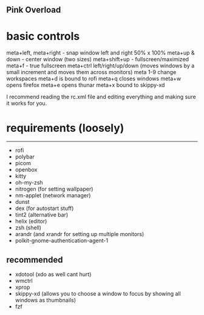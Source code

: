 ## Pink Overload

# basic controls

meta+left, meta+right - snap window left and right 50% x 100%
meta+up & down - center window (two sizes)
meta+shift+up - fullscreen/maximized
meta+f - true fullscreen
meta+ctrl left/right/up/down (moves windows by a small increment and moves them across monitors)
meta 1-9 change workspaces
meta+d is bound to rofi
meta+q closes windows
meta+w opens firefox
meta+e opens thunar
meta+x bound to skippy-xd

I recommend reading the rc.xml file and editing everything and making sure it works for you.

# requirements (loosely)
-----
- rofi
- polybar
- picom
- openbox
- kitty
- oh-my-zsh
- nitrogen (for setting wallpaper)
- nm-applet (network manager)
- dunst
- dex (for autostart stuff)
- tint2 (alternative bar)
- helix (editor)
- zsh (shell)
- arandr (and xrandr for setting up multiple monitors)
- polkit-gnome-authentication-agent-1

recommended 
--
- xdotool (xdo as well cant hurt)
- wmctrl
- xprop
- skippy-xd (allows you to choose a window to focus by showing all windows as thumbnails)
- fzf